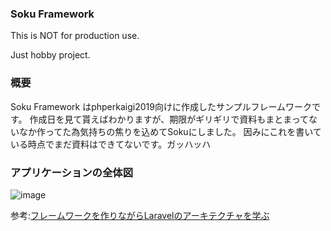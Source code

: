 ### Soku Framework

This is NOT for production use.

Just hobby project.

### 概要
Soku Framework はphperkaigi2019向けに作成したサンプルフレームワークです。
作成日を見て貰えばわかりますが、期限がギリギリで資料もまとまってないなか作ってた為気持ちの焦りを込めてSokuにしました。
因みにこれを書いている時点でまだ資料はできてないです。ガッハッハ


### アプリケーションの全体図

![image](https://user-images.githubusercontent.com/13227145/55271527-7da3e600-52f1-11e9-9b9f-ae4b11ec16d8.png)

参考:[フレームワークを作りながらLaravelのアーキテクチャを学ぶ](https://speakerdeck.com/fendo181/huremuwakuwozuo-rinagaralaravelfalseakitekutiyawoxue-bu)
